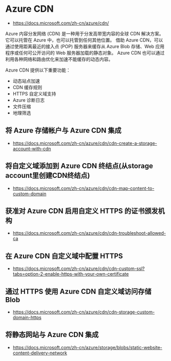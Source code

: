 # Azure CDN

- <https://docs.microsoft.com/zh-cn/azure/cdn/>

Azure 内容分发网络 (CDN) 是一种用于分发高带宽内容的全球 CDN 解决方案。 它可以托管在 Azure 中，也可以托管到任何其他位置。 借助 Azure CDN，可以通过使用距离最近的接入点 (POP) 服务器来缓存从 Azure Blob 存储、Web 应用程序或任何可公开访问的 Web 服务器加载的静态对象。 Azure CDN 也可以通过利用各种网络和路由优化来加速不能缓存的动态内容。

Azure CDN 提供以下重要功能：

- 动态站点加速
- CDN 缓存规则
- HTTPS 自定义域支持
- Azure 诊断日志
- 文件压缩
- 地理筛选
  
## 将 Azure 存储帐户与 Azure CDN 集成

- <https://docs.microsoft.com/zh-cn/azure/cdn/cdn-create-a-storage-account-with-cdn>

## 将自定义域添加到 Azure CDN 终结点(从storage account里创建CDN终结点)

- <https://docs.microsoft.com/zh-cn/azure/cdn/cdn-map-content-to-custom-domain>

## 获准对 Azure CDN 启用自定义 HTTPS 的证书颁发机构

- <https://docs.microsoft.com/zh-cn/azure/cdn/cdn-troubleshoot-allowed-ca>

## 在 Azure CDN 自定义域中配置 HTTPS

- <https://docs.microsoft.com/zh-cn/azure/cdn/cdn-custom-ssl?tabs=option-2-enable-https-with-your-own-certificate>

## 通过 HTTPS 使用 Azure CDN 自定义域访问存储 Blob

- <https://docs.microsoft.com/zh-cn/azure/cdn/cdn-storage-custom-domain-https>

## 将静态网站与 Azure CDN 集成

- <https://docs.microsoft.com/zh-cn/azure/storage/blobs/static-website-content-delivery-network>